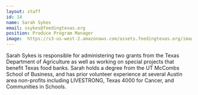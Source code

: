 ```yaml
---
layout: staff
id: 14
name: Sarah Sykes
email: ssykes@feedingtexas.org
position: Produce Program Manager
image: 	https://s3-us-west-2.amazonaws.com/assets.feedingtexas.org/images/staff/sarah-sykes.JPG
---
```

Sarah Sykes is responsible for administering two grants from the Texas Department of Agriculture as well as working on special projects that benefit Texas food banks. Sarah holds a degree from the UT McCombs School of Business, and has prior volunteer experience at several Austin area non-profits including LIVESTRONG, Texas 4000 for Cancer, and Communities in Schools.
